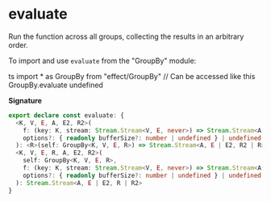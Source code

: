 # evaluate

Run the function across all groups, collecting the results in an
arbitrary order.

To import and use `evaluate` from the "GroupBy" module:

ts
import \* as GroupBy from "effect/GroupBy"
// Can be accessed like this
GroupBy.evaluate
undefined

**Signature**

```ts
export declare const evaluate: {
  <K, V, E, A, E2, R2>(
    f: (key: K, stream: Stream.Stream<V, E, never>) => Stream.Stream<A, E2, R2>,
    options?: { readonly bufferSize?: number | undefined } | undefined
  ): <R>(self: GroupBy<K, V, E, R>) => Stream.Stream<A, E | E2, R2 | R>
  <K, V, E, R, A, E2, R2>(
    self: GroupBy<K, V, E, R>,
    f: (key: K, stream: Stream.Stream<V, E, never>) => Stream.Stream<A, E2, R2>,
    options?: { readonly bufferSize?: number | undefined } | undefined
  ): Stream.Stream<A, E | E2, R | R2>
}
```
